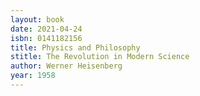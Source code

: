 ```yaml
---
layout: book
date: 2021-04-24
isbn: 0141182156
title: Physics and Philosophy
stitle: The Revolution in Modern Science
author: Werner Heisenberg
year: 1958
---
```

